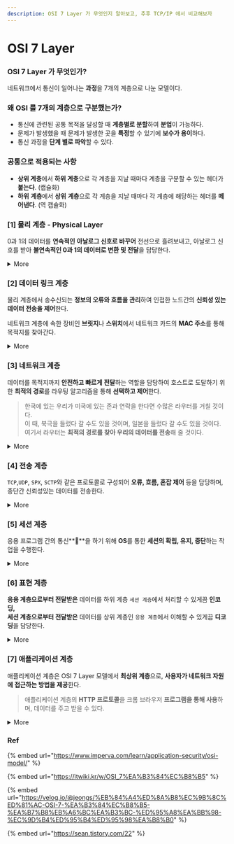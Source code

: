 ```yaml
---
description: OSI 7 Layer 가 무엇인지 알아보고, 추후 TCP/IP 에서 비교해보자
---
```


# OSI 7 Layer

### OSI 7 Layer 가 무엇인가?

네트워크에서 통신이 일어나는 **과정**을 7개의 계층으로 나눈 모델이다.

### 왜 OSI 를 7개의 계층으로 구분했는가?

* 통신에 관련된 공통 목적을 달성할 때 **계층별로 분할**하여 **분업**이 가능하다.
* 문제가 발생했을 때 문제가 발생한 곳을 **특정**할 수 있기에 **보수가 용이**하다.
* 통신 과정을 **단계 별로 파악**할 수 있다.

### 공통으로 적용되는 사항

* **상위 계층**에서 **하위 계층**으로 각 계층을 지날 때마다 계층을 구분할 수 있는 헤더가 **붙는다**. (캡슐화)
* **하위** **계층**에서 **상위** **계층**으로 각 계층을 지날 때마다 각 계층에 해당하는 헤더를 **떼어낸다**. (역 캡슐화)

### \[1] 물리 계층 - Physical Layer

0과 1의 데이터를 **연속적인** **아날로그 신호로 바꾸어** 전선으로 흘려보내고, 아날로그 신호를 받아 **불연속적인 0과 1의 데이터로 변환 및 전달**을 담당한다.

<details>

<summary>More</summary>

물리 계층에선 **데이터의** **전달만을 담당**할 뿐 데이터의 오류 체크, 데이터의 상태 등 **데이터의 내부엔 관심**이 없다.

* 통신 케이블로 데이터를 전송
* 주소 개념이 없으며 물리적으로 연결된 노드간에 신호를 주고 받는다.
* 데이터 전달만을 담당하고, 내부에 관심이 없음 (오류가 있는지, 데이터가 뭔지 모름)
* 물리 계층 장비 : 케이블, 허브, 리피터
* 단위 : 비트(Bits)

</details>

### \[2] 데이터 링크 계층

물리 계층에서 송수신되는 **정보의 오류와 흐름을 관리**하여 인접한 노드간의 **신뢰성 있는 데이터 전송을 제어**한다.

네트워크 계층에 속한 장비인 **브릿지**나 **스위치**에서 네트워크 카드의 **MAC 주소**를 통해 목적지를 찾아간다.

<details>

<summary>More</summary>

### 3가지 기능

1. 회선제어
   * 노드와 노드간의 통신 제어 규범
   * 회선 분류
   * 절차: 회선 연결 → 데이터 링크 확립 → 데이터 전송 → 데이터 링크 해제 → 회선 절단
2. 흐름제어
   * 수신 장치의 용량 이상으로 데이터가 넘치지 않도록 송신 장치를 제어
3. 오류제어
   * 감쇠, 잡음, 주파수혼란 등으로 전송된 데이터상에 발생될 수 있는 오류의 해결을 위한 제어

* `Bits`가 제대로 전달되었는지 **아날로그적 검출**하는 기능을 담당하며, 손실되었으면 재전송 요청한다.
* 데이터 링크 계층 장비 : 브릿지, 스위치
* 단위 : 프레임(Frame)

</details>

### \[3] 네트워크 계층

데이터를 목적지까지 **안전하고 빠르게** **전달**하는 역할을 담당하여 호스트로 도달하기 위한 **최적의 경로**를 라우팅 알고리즘을 통해 **선택하고 제어**한다.

> 한국에 있는 우리가 미국에 있는 존과 연락을 한다면 수많은 라우터를 거칠 것이다.\
> 이 때, 북극을 들렀다 갈 수도 있을 것이며, 일본을 들렀다 갈 수도 있을 것이다. 여기서 라우터는 **최적의 경로를 찾아 우리의 데이터를 전송**해 줄 것이다.

<details>

<summary>More</summary>

1. **라우팅**
2. **흐름 제어**
3. **세그멘테이션**
4. **오류제어**
5. **인터네트워킹**

* 네트워크 계층은 일반적으로 **IP 주소**를 이용하여 라우터의 **라우팅 테이블**을 통해 길을 찾는다.\
  더불어 여러 **라우팅 알고리즘**을 통해 라우팅 테이블을 갱신하며 최적의 경로를 찾는다.
* **전송 계층**이 요구하는 서비스 품질을 제공하기 위한 **기능적, 절차적 수단을 제공**한다.
* 네트워크 계층 장비 : 라우터, L3 스위치
* 단위 : 패킷(Packet)

</details>

### \[4] 전송 계층

`TCP`,`UDP`, `SPX`, `SCTP`와 같은 프로토콜로 구성되어 **오류, 흐름, 혼잡 제어** 등을 담당하며, 종단간 신뢰성있는 데이터를 전송한다.

<details>

<summary>More</summary>

* 프로세스의 `Port`를 사용하여 최종 도착지인 프로세스까지 데이터를 전달한다.
* `Packet`이 잘 도착했는지 **디지털적 검출**하는 기능을 담당하며, 전송되지 않은 패킷이 있다면 **재전송을 요구**한다.
* **패킷 에러체크를** 하며 전송되어온 패킷을 합쳐 원래의 메시지로 복원한다.
* 전송 계층에서 데이터의 검증을 통해 **무결성을 보장**하므로 **상위 계층에선 데이터의 무결성을 확인할 필요가 없기에** 부담이 덜하다.
* 하드웨어단이 아닌 운영체제의 **커널**에 **소프트웨어적으로 구현**되어있다.
* 단위 : 세그먼트(Segment)

</details>

### \[5] 세션 계층

응용 프로그램 간의 통신****을 하기 위해 **OS**를 통한 **세션의 확립, 유지, 중단**하는 작업을 수행한다.

<details>

<summary>More</summary>

* **체크 포인팅과 유휴, 재시작 과정 등을 수행**
* 통신 방식의 확인 (전이중, 반이중, 이중)
* TCP/IP 세션을 만들고 없애고 통신하는 **사용자들을 동기화**하고 **오류 복구 명령**들을 일괄적으로 다루며 통신을 하기 위한 **세션을 확립**, **유지**, **중단** 하는 작업을 수행
* 나열한 모든 작업을 **OS** 에서 맡아 처리한다.
* 단위 : 데이터(Data)

</details>

### \[6] 표현 계층

**응용 계층으로부터 전달받은** 데이터를 하위 계층 `세션 계층`에서 처리할 수 있게끔 **인코딩,**\
**세션 계층으로부터 전달받은** 데이터를 상위 계층인 `응용 계층`에서 이해할 수 있게끔 **디코딩**을 담당한다.

<details>

<summary>More</summary>

* 인코딩, 디코딩과 함께 **데이터를 보안을 유지**하기 위해 **`암호화`**`/`**`복호화`**도 진행한다.
* 단위 : 데이터(Data)

</details>

### \[7] 애플리케이션 계층

애플리케이션 계층은 OSI 7 Layer 모델에서 **최상위 계층**으로, **사용자가 네트워크 자원에 접근하는 방법을 제공**한다.

> 애플리케이션 계층의 **HTTP 프로토콜**을 크롬 브라우저 **프로그램을 통해 사용**하며, 데이터를 주고 받을 수 있다.

<details>

<summary>More</summary>

* 사용자는 **응용프로그램**을 통해 실제 데이터를 확인할 수 있으며, 이러한 데이터는 **프로토콜**(HTTP, FTP, SMTP, Telnet, DNS) **에 의해 처리**된다.
* 단위 : 데이터(Data)

</details>

### Ref

{% embed url="https://www.imperva.com/learn/application-security/osi-model/" %}

{% embed url="https://itwiki.kr/w/OSI_7%EA%B3%84%EC%B8%B5" %}

{% embed url="https://velog.io/@jeongs/%EB%84%A4%ED%8A%B8%EC%9B%8C%ED%81%AC-OSI-7-%EA%B3%84%EC%B8%B5-%EA%B7%B8%EB%A6%BC%EA%B3%BC-%ED%95%A8%EA%BB%98-%EC%9D%B4%ED%95%B4%ED%95%98%EA%B8%B0" %}

{% embed url="https://sean.tistory.com/22" %}

